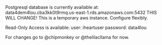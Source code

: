 Postgresql database is currently available at:
data4dem4lou.cba3kk0t9rmq.us-east-1.rds.amazonaws.com:5432
THIS WILL CHANGE!  This is a temporary aws instance.  Configure flexibly.

Read-Only Access is available:
user:  iheartuser
password:  data4lou

For changes go to @chipmonkey or @thelilacllama for now.
